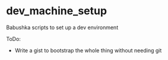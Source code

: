 dev_machine_setup
=================

Babushka scripts to set up a dev environment

ToDo:

* Write a gist to bootstrap the whole thing without needing git

